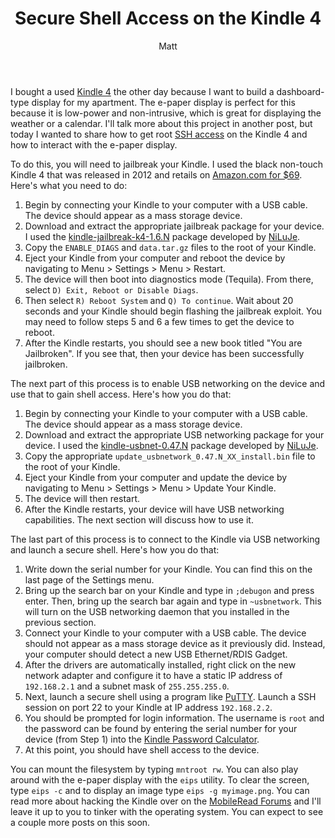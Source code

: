 ﻿---
layout: post
title: 'Secure Shell Access on the Kindle 4'
author: Matt
permalink: /2013/04/secure-shell-access-on-the-kindle-4/
categories:
  - Projects
tags:
  - webscript
  - heroku
  - lua
  - kindle
  - hack
  - cloud
  - code
  - jailbreak
  - hardware
---

I bought a used [Kindle 4][1] the other day because I want to build a dashboard-type display for my apartment. The e-paper display is perfect for this because it is low-power and non-intrusive, which is great for displaying the weather or a calendar. I'll talk more about this project in another post, but today I wanted to share how to get root [SSH access][2] on the Kindle 4 and how to interact with the e-paper display.

 [1]: http://en.wikipedia.org/wiki/Amazon_Kindle
 [2]: http://en.wikipedia.org/wiki/Secure_Shell

To do this, you will need to jailbreak your Kindle. I used the black non-touch Kindle 4 that was released in 2012 and retails on [Amazon.com for $69][3]. Here's what you need to do:

 [3]: http://www.amazon.com/dp/B007HCCNJU

1. Begin by connecting your Kindle to your computer with a USB cable. The device should appear as a mass storage device.
2. Download and extract the appropriate jailbreak package for your device. I used the [kindle-jailbreak-k4-1.6.N][4] package developed by [NiLuJe][5].
3. Copy the `ENABLE_DIAGS` and `data.tar.gz` files to the root of your Kindle.
4. Eject your Kindle from your computer and reboot the device by navigating to Menu > Settings > Menu > Restart.
5. The device will then boot into diagnostics mode (Tequila). From there, select `D) Exit, Reboot or Disable Diags`.
6. Then select `R) Reboot System` and `Q) To continue`. Wait about 20 seconds and your Kindle should begin flashing the jailbreak exploit. You may need to follow steps 5 and 6 a few times to get the device to reboot.
7. After the Kindle restarts, you should see a new book titled "You are Jailbroken". If you see that, then your device has been successfully jailbroken.

 [4]: http://www.mobileread.com/forums/showthread.php?t=191158
 [5]: http://www.mobileread.com/forums/member.php?u=69624

The next part of this process is to enable USB networking on the device and use that to gain shell access. Here's how you do that:

1. Begin by connecting your Kindle to your computer with a USB cable. The device should appear as a mass storage device.
2. Download and extract the appropriate USB networking package for your device. I used the [kindle-usbnet-0.47.N][6] package developed by [NiLuJe][7].
3. Copy the appropriate `update_usbnetwork_0.47.N_XX_install.bin` file to the root of your Kindle.
4. Eject your Kindle from your computer and update the device by navigating to Menu > Settings > Menu > Update Your Kindle.
5. The device will then restart.
6. After the Kindle restarts, your device will have USB networking capabilities. The next section will discuss how to use it.

 [6]: http://www.mobileread.com/forums/showthread.php?t=88004
 [7]: http://www.mobileread.com/forums/member.php?u=69624

The last part of this process is to connect to the Kindle via USB networking and launch a secure shell. Here's how you do that:

1. Write down the serial number for your Kindle. You can find this on the last page of the Settings menu.
2. Bring up the search bar on your Kindle and type in `;debugon` and press enter. Then, bring up the search bar again and type in `~usbnetwork`. This will turn on the USB networking daemon that you installed in the previous section.
2. Connect your Kindle to your computer with a USB cable. The device should not appear as a mass storage device as it previously did. Instead, your computer should detect a new USB Ethernet/RDIS Gadget. 
3. After the drivers are automatically installed, right click on the new network adapter and configure it to have a static IP address of `192.168.2.1` and a subnet mask of `255.255.255.0`.
4. Next, launch a secure shell using a program like [PuTTY][8]. Launch a SSH session on port 22 to your Kindle at IP address `192.168.2.2`.
5. You should be prompted for login information. The username is `root` and the password can be found by entering the serial number for your device (from Step 1) into the [Kindle Password Calculator][9].
6. At this point, you should have shell access to the device.

 [8]: http://www.chiark.greenend.org.uk/~sgtatham/putty/
 [9]: http://members.ping.de/~sven/kindle.html

You can mount the filesystem by typing `mntroot rw`. You can also play around with the e-paper display with the `eips` utility. To clear the screen, type `eips -c` and to display an image type `eips -g myimage.png`. You can read more about hacking the Kindle over on the [MobileRead Forums][10] and I'll leave it up to you to tinker with the operating system. You can expect to see a couple more posts on this soon.

 [10]: http://www.mobileread.com/forums/showthread.php?t=88004
